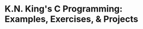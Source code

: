 K.N. King's C Programming: Examples, Exercises, & Projects 
==========================================================
